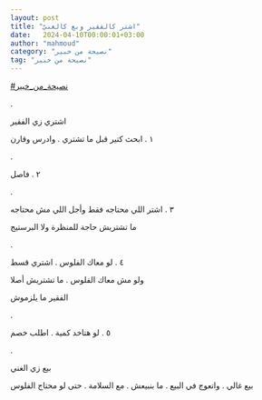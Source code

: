 ```yaml
---
layout: post
title: "اشتر كالفقير وبع كالغنيّ"
date:   2024-04-10T00:00:01+03:00
author: "mahmoud"
category: "نصيحة من خبير"
tag: "نصيحة من خبير"
---
```



[<u>\#نصيحة\_من\_خبير</u>](https://www.facebook.com/hashtag/%D9%86%D8%B5%D9%8A%D8%AD%D8%A9_%D9%85%D9%86_%D8%AE%D8%A8%D9%8A%D8%B1?__eep__=6&__cft__%5b0%5d=AZVigZA4EsaDI6b5n8-a0AMkIc6mYODelX2USJzJhbp4dagT4yE_JjJTM85bReoXGfWqMLg2cTT0grycd7kr3hpS_wV3-yp88O9EGlo6kpM-uykBiTukMVbLJ8uZ0nVNenP5bvsivwwS8Gh5pyIJRqMf2xqX62s4m-rKbzjBtssvVANTPuniaBhx8k1JSn6D2cQ&__tn__=*NK-R)

.

اشتري زي الفقير

١ . ابحث كتير قبل ما تشتري .
وادرس وقارن

.

٢ . فاصل

.

٣ . اشتر اللي محتاجه فقط وأجل
اللي مش محتاجه

ما تشتريش حاجة للمنظرة ولا البرستيج

.

٤ . لو معاك الفلوس . اشتري
قسط

ولو مش معاك الفلوس . ما تشتريش أصلا

الفقير ما يلزموش

.

٥ . لو هتاخد كمية . اطلب
خصم

.

بيع زي الغني

بيع غالي . واتعوج في البيع . ما بنبيعش . مع السلامة .
حتى لو محتاج الفلوس
